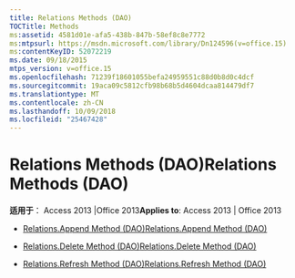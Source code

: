 ```yaml
---
title: Relations Methods (DAO)
TOCTitle: Methods
ms:assetid: 4581d01e-afa5-438b-847b-58ef8c8e7772
ms:mtpsurl: https://msdn.microsoft.com/library/Dn124596(v=office.15)
ms:contentKeyID: 52072219
ms.date: 09/18/2015
mtps_version: v=office.15
ms.openlocfilehash: 71239f18601055befa24959551c88d0b8d0c4dcf
ms.sourcegitcommit: 19aca09c5812cfb98b68b5d4604dcaa814479df7
ms.translationtype: MT
ms.contentlocale: zh-CN
ms.lasthandoff: 10/09/2018
ms.locfileid: "25467428"
---
```

# <a name="relations-methods-dao"></a><span data-ttu-id="a0047-102">Relations Methods (DAO)</span><span class="sxs-lookup"><span data-stu-id="a0047-102">Relations Methods (DAO)</span></span>


<span data-ttu-id="a0047-103">**适用于**： Access 2013 |Office 2013</span><span class="sxs-lookup"><span data-stu-id="a0047-103">**Applies to**: Access 2013 | Office 2013</span></span>



  - [<span data-ttu-id="a0047-104">Relations.Append Method (DAO)</span><span class="sxs-lookup"><span data-stu-id="a0047-104">Relations.Append Method (DAO)</span></span>](relations-append-method-dao.md)

  - [<span data-ttu-id="a0047-105">Relations.Delete Method (DAO)</span><span class="sxs-lookup"><span data-stu-id="a0047-105">Relations.Delete Method (DAO)</span></span>](relations-delete-method-dao.md)

  - [<span data-ttu-id="a0047-106">Relations.Refresh Method (DAO)</span><span class="sxs-lookup"><span data-stu-id="a0047-106">Relations.Refresh Method (DAO)</span></span>](relations-refresh-method-dao.md)

